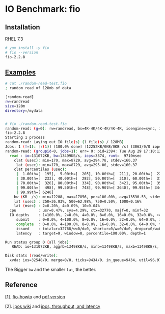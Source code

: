 # IO Benchmark: fio

## Installation
RHEL 7.3

```sh
# yum install -y fio
# fio --version
fio-2.2.8
```

## [Examples](https://www.linux.com/learn/inspecting-disk-io-performance-fio)

```sh
# cat ./random-read-test.fio 
; random read of 128mb of data

[random-read]
rw=randread
size=128m
directory=/mydata


# fio ./random-read-test.fio 
random-read: (g=0): rw=randread, bs=4K-4K/4K-4K/4K-4K, ioengine=sync, iodepth=1
fio-2.2.8
Starting 1 process
random-read: Laying out IO file(s) (1 file(s) / 128MB)
Jobs: 1 (f=1): [r(1)] [100.0% done] [12252KB/0KB/0KB /s] [3063/0/0 iops] [eta 00m:00s]
random-read: (groupid=0, jobs=1): err= 0: pid=2394: Tue Aug 29 17:10:13 2017
  read : io=131072KB, bw=13499KB/s, iops=3374, runt=  9710msec
    clat (usec): min=170, max=8729, avg=294.78, stdev=160.37
     lat (usec): min=170, max=8729, avg=295.00, stdev=160.37
    clat percentiles (usec):
     |  1.00th=[  195],  5.00th=[  205], 10.00th=[  211], 20.00th=[  221],
     | 30.00th=[  233], 40.00th=[  282], 50.00th=[  310], 60.00th=[  318],
     | 70.00th=[  326], 80.00th=[  334], 90.00th=[  342], 95.00th=[  354],
     | 99.00th=[  498], 99.50th=[  748], 99.90th=[ 2640], 99.95th=[ 3440],
     | 99.99th=[ 6240]
    bw (KB  /s): min=12208, max=17856, per=100.00%, avg=13530.53, stdev=2144.74
    lat (usec) : 250=36.03%, 500=62.98%, 750=0.50%, 1000=0.16%
    lat (msec) : 2=0.20%, 4=0.09%, 10=0.04%
  cpu          : usr=0.47%, sys=4.29%, ctx=32770, majf=0, minf=32
  IO depths    : 1=100.0%, 2=0.0%, 4=0.0%, 8=0.0%, 16=0.0%, 32=0.0%, >=64=0.0%
     submit    : 0=0.0%, 4=100.0%, 8=0.0%, 16=0.0%, 32=0.0%, 64=0.0%, >=64=0.0%
     complete  : 0=0.0%, 4=100.0%, 8=0.0%, 16=0.0%, 32=0.0%, 64=0.0%, >=64=0.0%
     issued    : total=r=32768/w=0/d=0, short=r=0/w=0/d=0, drop=r=0/w=0/d=0
     latency   : target=0, window=0, percentile=100.00%, depth=1

Run status group 0 (all jobs):
   READ: io=131072KB, aggrb=13498KB/s, minb=13498KB/s, maxb=13498KB/s, mint=9710msec, maxt=9710msec

Disk stats (read/write):
  xvda: ios=32548/0, merge=0/0, ticks=9434/0, in_queue=9434, util=96.97%
```

The Bigger <code>bw</code> and the smaller <code>lat</code>, the better.

## Reference

[1]. [fio-howto](https://github.com/axboe/fio/blob/master/HOWTO) and [pdf version](https://media.readthedocs.org/pdf/fio/latest/fio.pdf)

[2]. [ipos wiki]() and [ipos, throughput, and latency](http://searchsolidstatestorage.techtarget.com/definition/IOPS-Input-Output-Operations-Per-Second)
